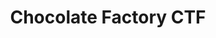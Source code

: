 ---
title: Chocolate Factory CTF
permalink: https://tryhackme.com/jr/chocolatefactory
layout: page
tags: TryHackMe
---